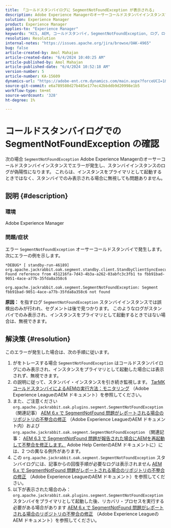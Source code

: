 ```yaml
---
title: 「コールドスタンバイログに SegmentNotFoundException が表示される」
description: Adobe Experience Managerのオーサーコールドスタンバイインスタンスで SegmentNotFoundException エラーを修正する方法を説明します。
solution: Experience Manager
product: Experience Manager
applies-to: "Experience Manager"
keywords: "KCS, AEM, コールドスタンバイ，SegmentNotFoundException, ログ，ログ，Adobe Experience Manager"
resolution: Resolution
internal-notes: "https://issues.apache.org/jira/browse/OAK-4965"
bug: false
article-created-by: Amol Mahajan
article-created-date: "6/4/2024 10:40:25 AM"
article-published-by: Amol Mahajan
article-published-date: "6/4/2024 10:52:18 AM"
version-number: 5
article-number: KA-15609
dynamics-url: "https://adobe-ent.crm.dynamics.com/main.aspx?forceUCI=1&pagetype=entityrecord&etn=knowledgearticle&id=3dad98d8-5e22-ef11-840b-6045bd006704"
source-git-commit: e6a789580d27b485e177ec42bbddb9d20998e1b5
workflow-type: tm+mt
source-wordcount: '328'
ht-degree: 1%

---
```


# コールドスタンバイログでの SegmentNotFoundException の確認


次の場合 `SegmentNotFoundException` Adobe Experience Managerのオーサーコールドスタンバイインスタンスでエラーが発生し、スタンバイインスタンスのログが偽陽性になります。 これらは、インスタンスをプライマリとして起動するときではなく、スタンバイでのみ表示される場合に無視しても問題ありません。

## 説明 {#description}


### 環境

Adobe Experience Manager



### 問題/症状

エラー `SegmentNotFoundException` オーサーコールドスタンバイで発生します。次にエラーの例を示します。


```
*DEBUG* [ standby-run-46189]  org.apache.jackrabbit.oak.segment.standby.client.StandbyClientSyncExecution Found reference from 451216fa-7d43-4b3a-a262-03abfc3c3fb1 to fbb91bad-9051-4ace-a77b-35fda8a358c6

org.apache.jackrabbit.oak.segment.SegmentNotFoundException: Segment fbb91bad-9051-4ace-a77b-35fda8a358c6 not found
```


<b>原因：</b>
を指すログ `SegmentNotFoundException` スタンバイインスタンスでは誤検出のみが行われ、セグメントは後で見つかります。
このようなログがスタンバイでのみ表示され、インスタンスをプライマリとして起動するときではない場合は、無視できます。




## 解決策 {#resolution}


このエラーが発生した場合は、次の手順に従います。

1. がをトレースする場合 `SegmentNotFoundException` はコールドスタンバイログにのみ表示され、インスタンスをプライマリとして起動した場合には表示されず、無視できます。
2. の説明に従って、スタンバイ・インスタンスを引き続き監視します。 [TarMK コールドスタンバイによるAEMの実行方法：モニタリング](https://docs.adobe.com/content/help/en/experience-manager-65/deploying/deploying/tarmk-cold-standby.html#monitoring) （Adobe Experience LeagueのAEM ドキュメント）を参照してください。
3. また、ご注意ください `org.apache.jackrabbit.oak.plugins.segment.SegmentNotFoundException` （関連記事） [AEM 6.x で SegmentNotFound 問題がレポートされる場合のリポジトリの不整合の修正](https://helpx.adobe.com/experience-manager/kb/fix-inconsistencies-in-the-repository-when-segmentnotfound-issue.html) （Adobe Experience LeagueのAEM ドキュメント内）および `org.apache.jackrabbit.oak.segment.SegmentNotFoundException` （関連記事： [AEM 6.3 で SegmentNotFound 問題が報告された場合にAEMを再起動して不整合を修正します。](https://helpx.adobe.com/au/experience-manager/kb/fix-inconsistencies-by-restarting-AEM-when-segmentNotFound-issue-is-reported-in-AEM.html) Adobe Help CenterのAEM ドキュメントに）には、2 つの異なる例外があります。
4. この `org.apache.jackrabbit.oak.segment.SegmentNotFoundException` スタンバイログには、記事からの回復手順が必要なログは表示されません [AEM 6.x で SegmentNotFound 問題がレポートされる場合のリポジトリの不整合の修正](https://helpx.adobe.com/experience-manager/kb/fix-inconsistencies-in-the-repository-when-segmentnotfound-issue.html) （Adobe Experience LeagueのAEM ドキュメント）を参照してください。
5. 以下が表示された場合のみ： `org.apache.jackrabbit.oak.plugins.segment.SegmentNotFoundException` スタンバイをプライマリとして起動した後、リカバリ・プロセスを実行する必要がある場合があります [AEM 6.x で SegmentNotFound 問題がレポートされる場合のリポジトリの不整合の修正](https://helpx.adobe.com/experience-manager/kb/fix-inconsistencies-in-the-repository-when-segmentnotfound-issue.html) （Adobe Experience LeagueのAEM ドキュメント）を参照してください。

